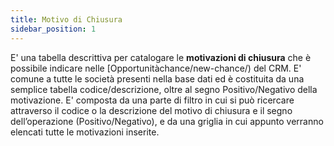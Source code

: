 ```yaml
---
title: Motivo di Chiusura
sidebar_position: 1
---
```


E' una tabella descrittiva per catalogare le **motivazioni di chiusura** che è possibile indicare nelle [Opportunitàchance/new-chance/) del CRM. E' comune a tutte le società presenti nella base dati ed è costituita da una semplice tabella codice/descrizione, oltre al segno Positivo/Negativo della motivazione.
E' composta da una parte di filtro in cui si può ricercare attraverso il codice o la descrizione del motivo di chiusura e il segno dell’operazione (Positivo/Negativo), e da una griglia in cui appunto verranno elencati tutte le motivazioni inserite.




